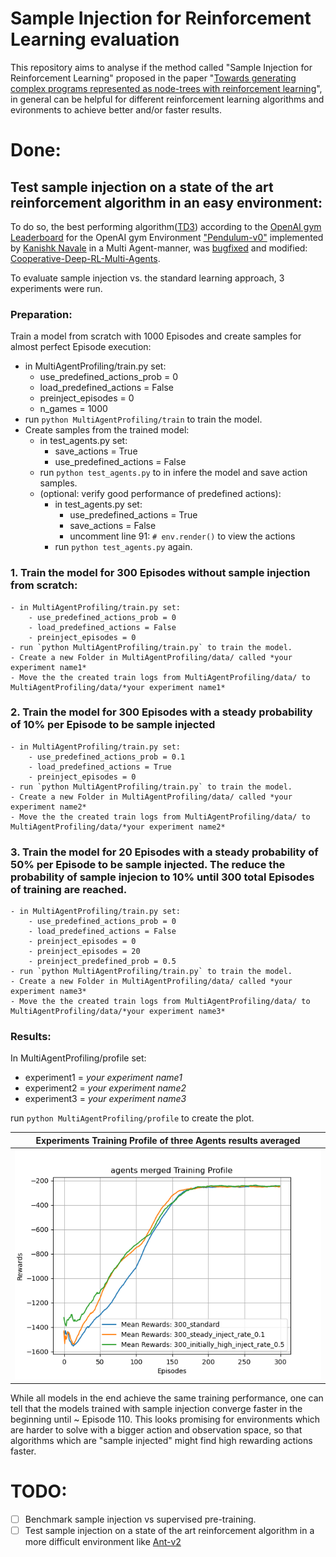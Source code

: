 # Sample Injection for Reinforcement Learning evaluation

This repository aims to analyse if the method called "Sample Injection for Reinforcement Learning" proposed in the paper "[Towards generating complex programs represented as node-trees with reinforcement learning](https://github.com/Johannes0Horn/RL_sample_injection/blob/main/Towards%20generating%20complex%20programs%20represented%20as%20node-trees%20with%20reinforcement%20learning.pdf)", in general can be helpful for different reinforcement learning algorithms and evironments to achieve better and/or faster results.

# Done:

## Test sample injection on a state of the art reinforcement algorithm in an easy environment:

To do so, the best performing algorithm([TD3](https://www.researchgate.net/profile/Wenfeng-Zheng/publication/341648433_Twin-Delayed_DDPG_A_Deep_Reinforcement_Learning_Technique_to_Model_a_Continuous_Movement_of_an_Intelligent_Robot_Agent/links/5ed9ae3e92851c9c5e816d19/Twin-Delayed-DDPG-A-Deep-Reinforcement-Learning-Technique-to-Model-a-Continuous-Movement-of-an-Intelligent-Robot-Agent.pdf)) according to the [OpenAI gym Leaderboard](https://github.com/openai/gym/wiki/Leaderboard) for the OpenAI gym Environment ["Pendulum-v0"](https://gym.openai.com/envs/Pendulum-v0/) implemented by [Kanishk Navale](https://github.com/KanishkNavale) in a Multi Agent-manner, was [bugfixed](https://github.com/KanishkNavale/Cooperative-Deep-RL-Multi-Agents/issues/3) and modified: [Cooperative-Deep-RL-Multi-Agents](https://github.com/KanishkNavale/Cooperative-Deep-RL-Multi-Agents).

To evaluate sample injection vs. the standard learning approach, 3 experiments were run.

### Preparation: 

Train a model from scratch with 1000 Episodes and create samples for almost perfect Episode execution:
- in MultiAgentProfiling/train.py set:
    - use_predefined_actions_prob = 0
    - load_predefined_actions = False
    - preinject_episodes = 0
    - n_games = 1000
- run `python MultiAgentProfiling/train` to train the model.
- Create samples from the trained model:
    - in test_agents.py set:
        - save_actions = True
        - use_predefined_actions = False
    - run `python test_agents.py` to in infere the model and save action samples.
    - (optional: verify good performance of predefined actions):
        -  in test_agents.py set:
            -  use_predefined_actions = True
            -  save_actions = False
            -  uncomment line 91: `# env.render()` to view the actions
        - run `python test_agents.py` again.

### 1. Train the model for 300 Episodes without sample injection from scratch:
    - in MultiAgentProfiling/train.py set:
        - use_predefined_actions_prob = 0
        - load_predefined_actions = False
        - preinject_episodes = 0
    - run `python MultiAgentProfiling/train.py` to train the model.
    - Create a new Folder in MultiAgentProfiling/data/ called *your experiment name1* 
    - Move the the created train logs from MultiAgentProfiling/data/ to MultiAgentProfiling/data/*your experiment name1* 

### 2. Train the model for 300 Episodes with a steady probability of 10% per Episode to be sample injected
    - in MultiAgentProfiling/train.py set:
        - use_predefined_actions_prob = 0.1
        - load_predefined_actions = True
        - preinject_episodes = 0
    - run `python MultiAgentProfiling/train.py` to train the model.
    - Create a new Folder in MultiAgentProfiling/data/ called *your experiment name2* 
    - Move the the created train logs from MultiAgentProfiling/data/ to MultiAgentProfiling/data/*your experiment name2* 

### 3. Train the model for 20 Episodes with a steady probability of 50% per Episode to be sample injected. The reduce the probability of sample injecion to 10% until 300 total        Episodes of training are reached.
    - in MultiAgentProfiling/train.py set:
        - use_predefined_actions_prob = 0
        - load_predefined_actions = False
        - preinject_episodes = 0
        - preinject_episodes = 20
        - preinject_predefined_prob = 0.5
    - run `python MultiAgentProfiling/train.py` to train the model.
    - Create a new Folder in MultiAgentProfiling/data/ called *your experiment name3* 
    - Move the the created train logs from MultiAgentProfiling/data/ to MultiAgentProfiling/data/*your experiment name3* 

### Results:
In MultiAgentProfiling/profile set:
- experiment1 = *your experiment name1*
- experiment2 = *your experiment name2*
- experiment3 = *your experiment name3*

run `python MultiAgentProfiling/profile` to create the plot.


|Experiments Training Profile of three Agents results averaged | 
|:--:|
|<img src="/MultiAgentProfiling/data/agents_merged Training Profile.png" width="800">|

While all models in the end achieve the same training performance, one can tell that the models trained with sample injection converge faster in the beginning until ~ Episode 110. This looks promising for environments which are harder to solve with a bigger action and observation space, so that algorithms which are "sample injected" might find high rewarding actions faster. 


# TODO:
- [ ] Benchmark sample injection vs supervised pre-training.
- [ ] Test sample injection on a state of the art reinforcement algorithm in a more difficult environment like [Ant-v2](https://gym.openai.com/envs/Ant-v2/)
